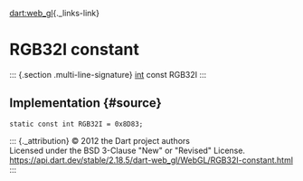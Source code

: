 [dart:web\_gl](../../dart-web_gl/dart-web_gl-library){._links-link}

RGB32I constant
===============

::: {.section .multi-line-signature}
[int](../../dart-core/int-class) const RGB32I
:::

Implementation {#source}
--------------

``` {.language-dart data-language="dart"}
static const int RGB32I = 0x8D83;
```

::: {._attribution}
© 2012 the Dart project authors\
Licensed under the BSD 3-Clause \"New\" or \"Revised\" License.\
<https://api.dart.dev/stable/2.18.5/dart-web_gl/WebGL/RGB32I-constant.html>
:::
